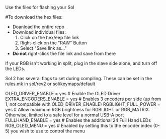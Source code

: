 Use the files for flashing your Sol

#To download the hex files:
 -  Doanload the entire repo
 -  Download individual files:
    1. Click on the hex/eep file link
    2. Right-click on the "RAW" Button
    3. Select "Save link as..."
 -  **Do not** right-click the file link and save from there

If your RGB isn't working in split, plug in the slave side alone, and turn off the LEDs.

Sol 2 has several flags to set during compiling. These can be set in the rules.mk in sol/rev2 or sol/keymaps/default

OLED_DRIVER_ENABLE      = yes        # Enable the OLED Driver
EXTRA_ENCODERS_ENABLE   = yes        # Enables 3 encoders per side (up from 1, not compatible with OLED_DRIVER_ENABLE)
RGBLIGHT_FULL_POWER     = yes       # Allow maximum RGB brightness for RGBLIGHT or RGB_MATRIX. Otherwise, limited to a safe level for a normal USB-A port
FULLHAND_ENABLE         = yes       # Enables the additional 24 Full Hand LEDs
RGB_OLED_MENU           = yes       # Enabled by setting this to the encoder index (0-5) you wish to use to control the menu